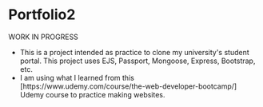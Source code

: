 # Portfolio2
<p>WORK IN PROGRESS</p>
<ul>
<li>This is a project intended as practice to clone my university's student portal. This project uses EJS, Passport, Mongoose, Express, Bootstrap, etc.</li>
<li>I am using what I learned from this [https://www.udemy.com/course/the-web-developer-bootcamp/] Udemy course to practice making websites.</li>
</ul>


